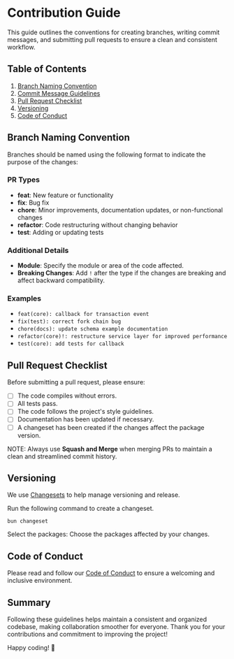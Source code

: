 # Contribution Guide

This guide outlines the conventions for creating branches, writing commit messages, and submitting pull requests to ensure a clean and
consistent workflow.

## Table of Contents

1. [Branch Naming Convention](#branch-naming-convention)
2. [Commit Message Guidelines](#commit-message-guidelines)
3. [Pull Request Checklist](#pull-request-checklist)
4. [Versioning](#versioning)
5. [Code of Conduct](#code-of-conduct)

## Branch Naming Convention

Branches should be named using the following format to indicate the purpose of the changes:

### PR Types

- **feat**: New feature or functionality
- **fix**: Bug fix
- **chore**: Minor improvements, documentation updates, or non-functional changes
- **refactor**: Code restructuring without changing behavior
- **test**: Adding or updating tests

### Additional Details

- **Module**: Specify the module or area of the code affected.
- **Breaking Changes**: Add `!` after the type if the changes are breaking and affect backward compatibility.

### Examples

- `feat(core): callback for transaction event`
- `fix(test): correct fork chain bug`
- `chore(docs): update schema example documentation`
- `refactor(core)!: restructure service layer for improved performance`
- `test(core): add tests for callback`

## Pull Request Checklist

Before submitting a pull request, please ensure:

- [ ] The code compiles without errors.
- [ ] All tests pass.
- [ ] The code follows the project's style guidelines.
- [ ] Documentation has been updated if necessary.
- [ ] A changeset has been created if the changes affect the package version.

NOTE: Always use **Squash and Merge** when merging PRs to maintain a clean and streamlined commit history.

## Versioning

We use [Changesets](https://github.com/changesets/changesets) to help manage versioning and release.

Run the following command to create a changeset.

```
bun changeset
```

Select the packages: Choose the packages affected by your changes.

## Code of Conduct

Please read and follow our [Code of Conduct](./CODE_OF_CONDUCT.md) to ensure a welcoming and inclusive environment.

## Summary

Following these guidelines helps maintain a consistent and organized codebase, making collaboration smoother for everyone. Thank you for
your contributions and commitment to improving the project!

Happy coding! 🚀
